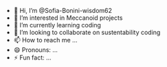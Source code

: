- 👋 Hi, I’m @Sofia-Bonini-wisdom62
- 👀 I’m interested in Meccanoid projects
- 🌱 I’m currently learning coding
- 💞️ I’m looking to collaborate on sustentability coding
- 📫 How to reach me ...
- 😄 Pronouns: ...
- ⚡ Fun fact: ...

<!---
Sofia-Bonini-wisdom62/Sofia-Bonini-wisdom62 is a ✨ special ✨ repository because its `README.md` (this file) appears on your GitHub profile.
You can click the Preview link to take a look at your changes.
--->
